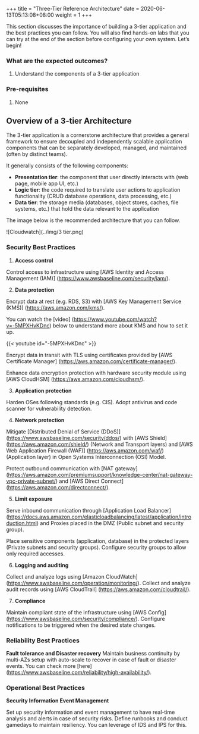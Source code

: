 +++
title = "Three-Tier Reference Architecture"
date =  2020-06-13T05:13:08+08:00
weight = 1
+++

This section discusses the importance of building a 3-tier application and the best practices you can follow. You will also find hands-on labs that you can try at the end of the section before configuring your own system. Let’s begin!

### What are the expected outcomes?

1. Understand the components of a 3-tier application

### Pre-requisites

1. None

## Overview of a 3-tier Architecture

The 3-tier application is a cornerstone architecture that provides a general framework to ensure decoupled and independently scalable application components that can be separately developed, managed, and maintained (often by distinct teams).

It generally consists of the following components:
* **Presentation tier**: the component that user directly interacts with (web page, mobile app UI, etc.)
* **Logic tier**: the code required to translate user actions to application functionality (CRUD database operations, data processing, etc.)
* **Data tier**: the storage media (databases, object stores, caches, file systems, etc.) that hold the data relevant to the application 

The image below is the recommended architecture that you can follow.

![Cloudwatch](../img/3 tier.png)

### Security Best Practices

1. **Access control**

Control access to infrastructure using [AWS Identity and Access Management (IAM)] (https://www.awsbaseline.com/security/iam/).

2. **Data protection**

Encrypt data at rest (e.g. RDS, S3) with [AWS Key Management Service (KMS)] (https://aws.amazon.com/kms/). 

You can watch the [video] (https://www.youtube.com/watch?v=-5MPXHvKDnc) below to understand more about KMS and how to set it up.

{{< youtube id="-5MPXHvKDnc" >}}

Encrypt data in transit with TLS using certificates provided by [AWS Certificate Manager] (https://aws.amazon.com/certificate-manager/). 

Enhance data encryption protection with hardware security module using [AWS CloudHSM] (https://aws.amazon.com/cloudhsm/).

3. **Application protection**

Harden OSes following standards (e.g. CIS). Adopt antivirus and code scanner for vulnerability detection.

4. **Network protection**

Mitigate [Distributed Denial of Service (DDoS)] (https://www.awsbaseline.com/security/ddos/) with [AWS Shield] (https://aws.amazon.com/shield/) (Network and Transport layers) and [AWS Web Application Firewall (WAF)] (https://aws.amazon.com/waf/) (Application layer) in Open Systems Interconnection (OSI) Model. 

Protect outbound communication with [NAT gateway] (https://aws.amazon.com/premiumsupport/knowledge-center/nat-gateway-vpc-private-subnet/) and [AWS Direct Connect] (https://aws.amazon.com/directconnect/).

5. **Limit exposure**

Serve inbound communication through [Application Load Balancer] (https://docs.aws.amazon.com/elasticloadbalancing/latest/application/introduction.html) and Proxies placed in the DMZ (Public subnet and security group). 

Place sensitive components (application, database) in the protected layers (Private subnets and security groups). Configure security groups to allow only required accesses.

6. **Logging and auditing**

Collect and analyze logs using [Amazon CloudWatch] (https://www.awsbaseline.com/operation/monitoring/). Collect and analyze audit records using [AWS CloudTrail] (https://aws.amazon.com/cloudtrail/).

7. **Compliance** 

Maintain compliant state of the infrastructure using [AWS Config] (https://www.awsbaseline.com/security/compliance/). Configure notifications to be triggered when the desired state changes.


### Reliability Best Practices

**Fault tolerance and Disaster recovery**
Maintain business continuity by multi-AZs setup with auto-scale to recover in case of fault or disaster events. You can check more [here] (https://www.awsbaseline.com/reliability/high-availability/).


### Operational Best Practices

**Security Information Event Management**

Set up security information and event management to have real-time analysis and alerts in case of security risks. Define runbooks and conduct gamedays to maintain resiliency. You can leverage of IDS and IPS for this.

